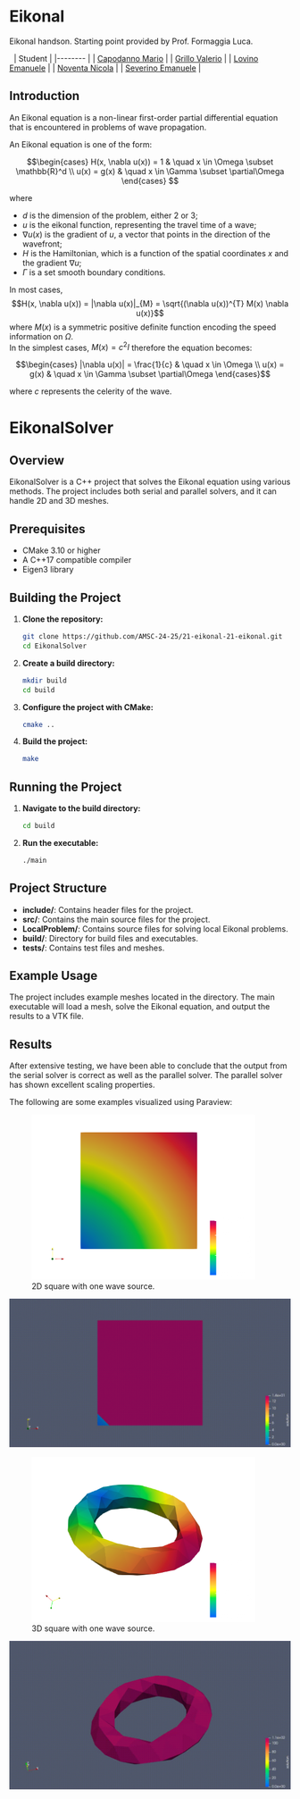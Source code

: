 # Eikonal
Eikonal handson. Starting point provided by Prof. Formaggia Luca.

&nbsp;
| Student |
|-------- |
| [Capodanno Mario](https://github.com/MarioCapodanno) |
| [Grillo Valerio](https://github.com/Valegrl) |
| [Lovino Emanuele](https://github.com/EmanueleLovino) |
| [Noventa Nicola](https://github.com/NicoNovi9) |
| [Severino Emanuele](https://github.com/EmaSeve) |

## Introduction
An Eikonal equation is a non-linear first-order partial differential equation 
that is encountered in problems of wave propagation. <br>

An Eikonal equation is one of the form:

$$\begin{cases} 
H(x, \nabla u(x)) = 1 & \quad x \in \Omega \subset \mathbb{R}^d \\  
u(x) = g(x) & \quad x \in \Gamma \subset \partial\Omega 
\end{cases} $$

where 
- $d$ is the dimension of the problem, either 2 or 3;
- $u$ is the eikonal function, representing the travel time of a wave;
- $\nabla u(x)$ is the gradient of $u$, a vector that points in the direction of the wavefront;
- $H$ is the Hamiltonian, which is a function of the spatial coordinates $x$ and the gradient $\nabla u$;
- $\Gamma$ is a set smooth boundary conditions.

In most cases, 
$$H(x, \nabla u(x)) = |\nabla u(x)|_{M} = \sqrt{(\nabla u(x))^{T} M(x) \nabla u(x)}$$
where $M(x)$ is a symmetric positive definite function encoding the speed information on $\Omega$. <br> 
In the simplest cases, $M(x) = c^2 I$ therefore the equation becomes:

$$\begin{cases}
|\nabla u(x)| = \frac{1}{c} & \quad x \in \Omega \\  
u(x) = g(x) & \quad x \in \Gamma \subset \partial\Omega
\end{cases}$$

where $c$ represents the celerity of the wave.



# EikonalSolver

## Overview

EikonalSolver is a C++ project that solves the Eikonal equation using various methods. The project includes both serial and parallel solvers, and it can handle 2D and 3D meshes.

## Prerequisites

- CMake 3.10 or higher
- A C++17 compatible compiler
- Eigen3 library

## Building the Project

1. **Clone the repository:**

    ```sh
    git clone https://github.com/AMSC-24-25/21-eikonal-21-eikonal.git
    cd EikonalSolver
    ```

2. **Create a build directory:**

    ```sh
    mkdir build
    cd build
    ```

3. **Configure the project with CMake:**

    ```sh
    cmake ..
    ```

4. **Build the project:**

    ```sh
    make
    ```

## Running the Project

1. **Navigate to the build directory:**

    ```sh
    cd build
    ```

2. **Run the executable:**

    ```sh
    ./main
    ```

## Project Structure

- **include/**: Contains header files for the project.
- **src/**: Contains the main source files for the project.
- **LocalProblem/**: Contains source files for solving local Eikonal problems.
- **build/**: Directory for build files and executables.
- **tests/**: Contains test files and meshes.

## Example Usage

The project includes example meshes located in the  directory. The main executable will load a mesh, solve the Eikonal equation, and output the results to a VTK file.

## Results
After extensive testing, we have been able to conclude that the output from the serial solver is correct as well as the
parallel solver. The parallel solver has shown excellent scaling properties. <br>

The following are some examples visualized using Paraview:
<figure>
    <img src="images/solution2D.png" width="400"
         alt="Square, one source">
    <figcaption>2D square with one wave source.</figcaption>
</figure>

![2D Animation](images/animation2D.gif)

<figure>
    <img src="images/solution3D.png" width="400"
         alt="Torus, one source">
    <figcaption>3D square with one wave source.</figcaption>
</figure>

![3D Animation](images/animation3D.gif)


<br>


